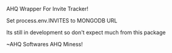 AHQ Wrapper For Invite Tracker!

Set process.env.INVITES to MONGODB URL

Its still in development so don't expect much from this package

~AHQ Softwares
AHQ Miness!